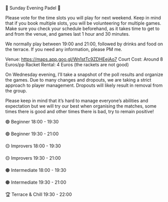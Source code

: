 🎾 Sunday Evening Padel 🎾

Please vote for the time slots you will play for next weekend. Keep in mind that if you book multiple slots, you will be volunteering for multiple games. Make sure you check your schedule beforehand, as it takes time to get to and from the venue, and games last 1 hour and 30 minutes.

We normally play between 19:00 and 21:00, followed by drinks and food on the terrace. If you need any information, please PM me.

Venue: https://maps.app.goo.gl/Wn1stTc9ZDHEejAo7
Court Cost: Around 8 Euros/pp
Racket Rental: 4 Euros (the rackets are not good)

On Wednesday evening, I’ll take a snapshot of the poll results and organize the games. Due to many changes and dropouts, we are taking a strict approach to player management. Dropouts will likely result in removal from the group.

Please keep in mind that it’s hard to manage everyone’s abilities and expectation but we will try our best when organising the matches, some times there is good and other times there is bad, try to remain positive!

🟢 Beginner 18:00 - 19:30

🟢 Beginner 19:30 - 21:00

🟡 Improvers 18:00 - 19:30

🟡 Improvers 19:30 - 21:00

🟠 Intermediate 18:00 - 19:30

🟠 Intermediate 19:30 - 21:00

🏆 Terrace & Chill 19:30 - 22:00
